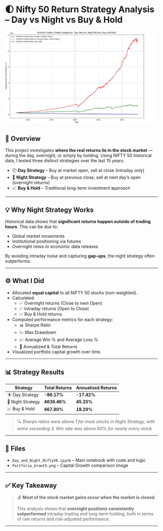 # 🌓 Nifty 50 Return Strategy Analysis – Day vs Night vs Buy & Hold

![Portfolio Capital Growth Comparison](./Portfolio_Growth.jpg)

## 📌 Overview

This project investigates **where the real returns lie in the stock market** — during the day, overnight, or simply by holding. Using NIFTY 50 historical data, I tested three distinct strategies over the last 15 years:

- 🕘 **Day Strategy** – Buy at market open, sell at close (intraday only)
- 🌙 **Night Strategy** – Buy at previous close, sell at next day’s open (overnight returns)
- 📈 **Buy & Hold** – Traditional long-term investment approach

---

## 💡 Why Night Strategy Works

Historical data shows that **significant returns happen outside of trading hours**. This can be due to:
- Global market movements
- Institutional positioning via futures
- Overnight news or economic data releases

By avoiding intraday noise and capturing **gap-ups**, the night strategy often outperforms.

---

## ⚙️ What I Did

- Allocated **equal capital** to all NIFTY 50 stocks (non-weighted).
- Calculated:
  - ✅ Overnight returns (Close to next Open)
  - ✅ Intraday returns (Open to Close)
  - ✅ Buy & Hold returns
- Computed performance metrics for each strategy:
  - 📊 Sharpe Ratio
  - 📉 Max Drawdown
  - 📈 Average Win % and Average Loss %
  - 📅 Annualized & Total Returns
- Visualized portfolio capital growth over time.

---

## 📊 Strategy Results

| Strategy         | Total Returns | Annualized Returns |
|------------------|---------------|---------------------|
| ☀️ Day Strategy   | **-86.17%**   | **-17.42%**         |
| 🌙 Night Strategy | **4639.46%**  | **45.25%**          |
| 📈 Buy & Hold     | **467.80%**   | **18.29%**          |

> 🔍 *Sharpe ratios were above 1 for most stocks in Night Strategy, with some exceeding 3. Win rate was above 60% for nearly every stock.*

---

## 📁 Files

- `Day_and_Night_Nifty50.ipynb` – Main notebook with code and logic
- `Portfolio_Growth.png` – Capital Growth comparison image

---

## ✅ Key Takeaway

> 💰 **Most of the stock market gains occur when the market is closed.**  
>  
> This analysis shows that **overnight positions consistently outperformed** intraday trading and long-term holding, both in terms of raw returns and risk-adjusted performance.

---

